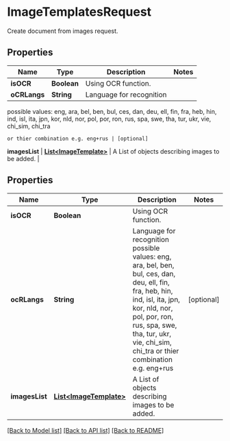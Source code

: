 
# ImageTemplatesRequest
Create document from images request.

## Properties
Name | Type | Description | Notes
------------ | ------------- | ------------- | -------------
**isOCR** | **Boolean** | Using OCR function. | 
**oCRLangs** | **String** | Language for recognition
possible values:
eng, ara, bel, ben, bul, ces, dan, deu, ell, fin, fra, heb, hin, ind, isl, ita, jpn, kor, nld, nor, pol, por, ron, rus, spa, swe, tha, tur, ukr, vie, chi_sim, chi_tra

    or thier combination e.g. eng+rus | [optional]
**imagesList** | [**List&lt;ImageTemplate&gt;**](ImageTemplate.md) | A List of objects describing images to be added. | 


## Properties
Name | Type | Description | Notes
------------ | ------------- | ------------- | -------------
**isOCR** | **Boolean** | Using OCR function. | 
**ocRLangs** | **String** | Language for recognition possible values: eng, ara, bel, ben, bul, ces, dan, deu, ell, fin, fra, heb, hin, ind, isl, ita, jpn, kor, nld, nor, pol, por, ron, rus, spa, swe, tha, tur, ukr, vie, chi_sim, chi_tra      or thier combination e.g. eng+rus |  [optional]
**imagesList** | [**List&lt;ImageTemplate&gt;**](ImageTemplate.md) | A List of objects describing images to be added. | 

[[Back to Model list]](../../README.md#documentation-for-models) [[Back to API list]](../../README.md#documentation-for-api-endpoints) [[Back to README]](../../README.md)


